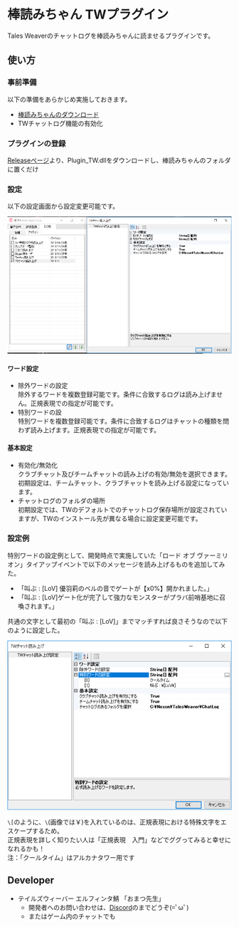 # 棒読みちゃん TWプラグイン

Tales Weaverのチャットログを棒読みちゃんに読ませるプラグインです。

## 使い方

### 事前準備  

以下の準備をあらかじめ実施しておきます。

* [棒読みちゃんのダウンロード](http://chi.usamimi.info/Program/Application/BouyomiChan/)
* TWチャットログ機能の有効化

### プラグインの登録

[Releaseページ](https://github.com/omatztw/BouyomiChan_TW_Plugin/releases)より、Plugin_TW.dllをダウンロードし、棒読みちゃんのフォルダに置くだけ

### 設定

以下の設定画面から設定変更可能です。

![設定画面](settings.png)

#### ワード設定

* 除外ワードの設定  
除外するワードを複数登録可能です。条件に合致するログは読み上げません。正規表現での指定が可能です。
* 特別ワードの設  
特別ワードを複数登録可能です。条件に合致するログはチャットの種類を問わず読み上げます。正規表現での指定が可能です。

#### 基本設定

* 有効化/無効化  
クラブチャット及びチームチャットの読み上げの有効/無効を選択できます。初期設定は、チームチャット、クラブチャットを読み上げる設定になっています。
* チャットログのフォルダの場所  
初期設定では、TWのデフォルトでのチャットログ保存場所が設定されていますが、TWのインストール先が異なる場合に設定変更可能です。

### 設定例

特別ワードの設定例として、開発時点で実施していた「ロード オブ ヴァーミリオン」タイアップイベントで以下のメッセージを読み上げるものを追加してみた。

* 「叫ぶ : [LoV] 優羽莉のベルの音でゲートが【x0%】開かれました。」
* 「叫ぶ : [LoV]ゲート化が完了して強力なモンスターがプラバ前哨基地に召喚されます。」

共通の文字として最初の「叫ぶ : [LoV]」までマッチすれば良さそうなので以下のように設定した。

![LoV例](settings_example.png)

`\[`のように、`\`(画像では￥)を入れているのは、正規表現における特殊文字をエスケープするため。  
正規表現を詳しく知りたい人は「正規表現　入門」などでググってみると幸せになれるかも！  
注：「クールタイム」はアルカナタワー用です


## Developer

* テイルズウィーバー エルフィンタ鯖 「おまつ先生」
    * 開発者へのお問い合わせは、[Discord](https://discord.gg/ksFC4rP)のまでどうぞ(=ﾟωﾟ)
    * またはゲーム内のチャットでも

